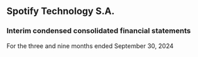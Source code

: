 ## Spotify Technology S.A.

### Interim condensed consolidated financial statements
For the three and nine months ended September 30, 2024